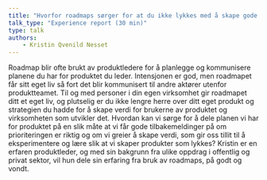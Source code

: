 ```yaml
---
title: "Hvorfor roadmaps sørger for at du ikke lykkes med å skape gode produkter"
talk_type: "Experience report (30 min)"
type: talk
authors:
    - Kristin Qvenild Nesset
---
```

Roadmap blir ofte brukt av produktledere for å planlegge og kommunisere planene du har for produktet du leder. Intensjonen er god, men roadmapet får sitt eget liv så fort det blir kommunisert til andre aktører utenfor produktteamet. Til og med personer i din egen virksomhet gir roadmapet ditt et eget liv, og plutselig er du ikke lengre herre over ditt eget produkt og strategien du hadde for å skape verdi for brukerne av produktet og virksomheten som utvikler det.
Hvordan kan vi sørge for å dele planen vi har for produktet på en slik måte at vi får gode tilbakemeldinger på om prioriteringen er riktig og om vi greier å skape verdi, som gir oss tillit til å eksperimentere og lære slik at vi skaper produkter som lykkes?
Kristin er en erfaren produktleder, og med sin bakgrunn fra ulike oppdrag i offentlig og privat sektor, vil hun dele sin erfaring fra bruk av roadmaps, på godt og vondt.
